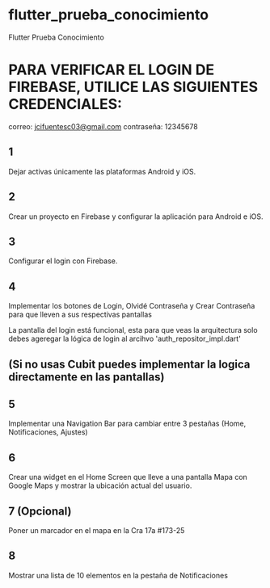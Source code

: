 # flutter_prueba_conocimiento
Flutter Prueba Conocimiento

# PARA VERIFICAR EL LOGIN DE FIREBASE, UTILICE LAS SIGUIENTES CREDENCIALES:
correo: jcifuentesc03@gmail.com
contraseña: 12345678

## 1
Dejar activas únicamente las plataformas Android y iOS.

## 2
Crear un proyecto en Firebase y configurar la aplicación para Android e iOS.

## 3
Configurar el login con Firebase.

## 4
Implementar los botones de Login, Olvidé Contraseña y Crear Contraseña para que lleven a sus respectivas pantallas

La pantalla del login está funcional, esta para que veas la arquitectura solo debes ageregar la lógica de login al arcihvo 'auth_repositor_impl.dart'

## (Si no usas Cubit puedes implementar la logica directamente en las pantallas)
## 5
Implementar una Navigation Bar para cambiar entre 3 pestañas (Home, Notificaciones, Ajustes)

## 6
Crear una widget en el Home Screen que lleve a una pantalla Mapa con Google Maps y mostrar la ubicación actual del usuario.

## 7 (Opcional)
Poner un marcador en el mapa en la Cra 17a #173-25

## 8
Mostrar una lista de 10 elementos en la pestaña de Notificaciones







